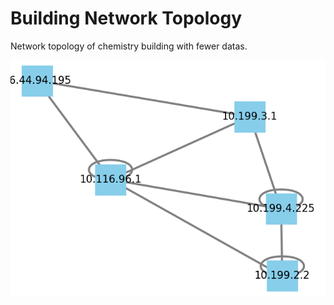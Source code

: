 # Building Network Topology

<p>Network topology of chemistry building with fewer datas.</p>

![Network Topology](chemistry_building_10.199_copy.png)
